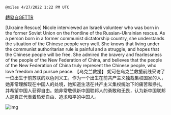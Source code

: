 
`@miles 4/27/2022 1:22 PM UTC`

[轉發自GETTR](https://gettr.com/post/p17anve6cfb)

[Ukraine Rescue] Nicole interviewed an Israeli volunteer who was born in the former Soviet Union on the frontline of the Russian-Ukrainian rescue. As a person born in a former communist dictatorship country, she understands the situation of the Chinese people very well. She knows that living under the communist authoritarian rule is painful and a struggle, and hopes that the Chinese people will be free. She admired the bravery and fearlessness of the people of the New Federation of China, and believes that the people of the New Federation of China truly represent the Chinese people, who love freedom and pursue peace.
 【乌克兰救援】 妮可在乌克兰救援前线采访了一位出生于前苏联的以色列义工，作为一个出生在前共产主义独裁集权国家的人，她非常理解现在中国人的处境，她知道生活在共产主义集权统治下的痛苦和挣扎, 并希望中国人获得自由。她非常敬佩新中国联邦人的勇敢和无畏，认为新中国联邦人是真正代表着热爱自由、追求和平的中国人。

![img](https://media.gettr.com/group21/origin/2022/04/27/13/32a13227-4849-4cf8-acda-d7426f35adbb/out.jpg)
